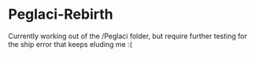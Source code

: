 # Peglaci-Rebirth

Currently working out of the /Peglaci folder, but require further testing for the ship error that keeps eluding me :(
